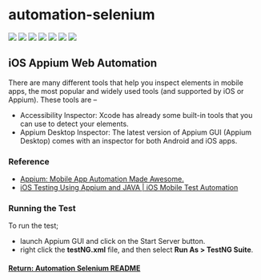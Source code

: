 # automation-selenium

[<img src="https://img.shields.io/badge/-Selenium-brightgreen">](https://www.selenium.dev/) [<img src="https://img.shields.io/badge/-Maven-orangered">](hhttps://maven.apache.org/) [<img src="https://img.shields.io/badge/-Eclipse_IDE-orange">](https://www.eclipse.org/) [<img src="https://img.shields.io/badge/-Java-darkred">](https://www.java.com/en/) [<img src="https://img.shields.io/badge/-TestNG-sandybrown">](https://testng.org/doc/index.html) [<img src="https://img.shields.io/badge/-Appium-blue">](https://appium.io/) [<img src="https://img.shields.io/badge/-iOS-grey">](https://developer.apple.com/)

## iOS Appium Web Automation
There are many different tools that help you inspect elements in mobile apps, the most popular and widely used tools (and supported by iOS or Appium). These tools are –
- Accessibility Inspector: Xcode has already some built-in tools that you can use to detect your elements.
- Appium Desktop Inspector: The latest version of Appium GUI (Appium Desktop) comes with an inspector for both Android and iOS apps.

### Reference
- [Appium: Mobile App Automation Made Awesome.](http://appium.io/)
- [iOS Testing Using Appium and JAVA | iOS Mobile Test Automation](https://www.swtestacademy.com/ios-testing-appium-java/)

### Running the Test
To run the test;
- launch Appium GUI and click on the Start Server button.
- right click the __testNG.xml__ file, and then select __Run As > TestNG Suite__.

#### [Return: Automation Selenium README](../README.md)